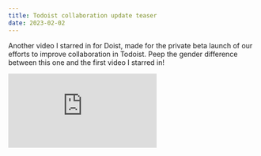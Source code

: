 ```yaml
---
title: Todoist collaboration update teaser
date: 2023-02-02
---
```


Another video I starred in for Doist, made for the private beta launch of our efforts to improve collaboration in Todoist. Peep the gender difference between this one and the first video I starred in!

<iframe src="https://www.youtube.com/embed/Y1BMULMGSTs" frameborder="0" allow="accelerometer; autoplay; clipboard-write; encrypted-media; gyroscope; picture-in-picture" allowfullscreen></iframe>
